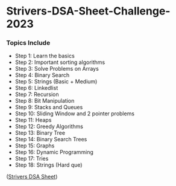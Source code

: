 # Strivers-DSA-Sheet-Challenge-2023

### Topics Include 

- Step 1: Learn the basics
- Step 2: Important sorting algorithms
- Step 3: Solve Problems on Arrays
- Step 4: Binary Search
- Step 5: Strings (Basic + Medium)
- Step 6: Linkedlist
- Step 7: Recursion
- Step 8: Bit Manipulation
- Step 9: Stacks and Queues
- Step 10: Sliding Window and 2 pointer problems
- Step 11: Heaps
- Step 12: Greedy Algorithms
- Step 13: Binary Tree
- Step 14: Binary Search Trees
- Step 15: Graphs
- Step 16: Dynamic Programming
- Step 17: Tries
- Step 18: Strings (Hard que)

(<a href="https://takeuforward.org/strivers-a2z-dsa-course/strivers-a2z-dsa-course-sheet-2/">Strivers DSA Sheet</a>)
